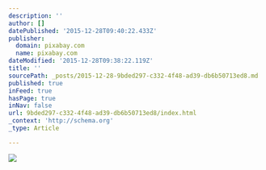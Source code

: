 ```yaml
---
description: ''
author: []
datePublished: '2015-12-28T09:40:22.433Z'
publisher:
  domain: pixabay.com
  name: pixabay.com
dateModified: '2015-12-28T09:38:22.119Z'
title: ''
sourcePath: _posts/2015-12-28-9bded297-c332-4f48-ad39-db6b50713ed8.md
published: true
inFeed: true
hasPage: true
inNav: false
url: 9bded297-c332-4f48-ad39-db6b50713ed8/index.html
_context: 'http://schema.org'
_type: Article

---
```

![](https://pixabay.com/static/uploads/photo/2013/02/20/11/30/bubble-83758_960_720.jpg)